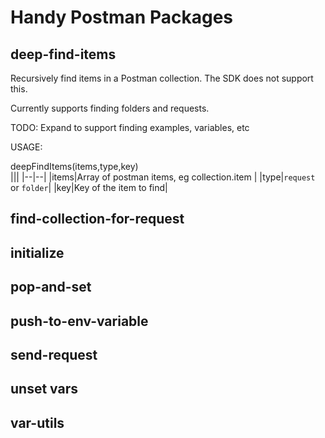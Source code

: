 # Handy Postman Packages

## deep-find-items

Recursively find items in a Postman collection.  The SDK does not support this.  

Currently supports finding folders and requests.  

TODO: Expand to support finding examples, variables, etc  

USAGE:  

deepFindItems(items,type,key)  
|||
|--|--|
|items|Array of postman items, eg collection.item  |
|type|`request` or `folder`|
|key|Key of the item to find|


## find-collection-for-request
## initialize
## pop-and-set
## push-to-env-variable
## send-request
## unset vars
## var-utils